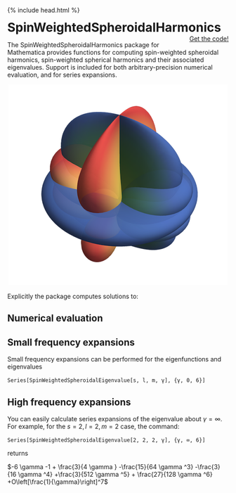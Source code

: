 {% include head.html %}

<p>
 <h1 style="display:inline">SpinWeightedSpheroidalHarmonics</h1> <span style="float:right;"><a href="{{ site.github.repository_url }}" class = "code_btn">Get the code!</a></span>
</p>

The SpinWeightedSpheroidalHarmonics package for Mathematica provides functions for computing
spin-weighted spheroidal harmonics, spin-weighted spherical harmonics and their associated eigenvalues.
Support is included for both arbitrary-precision numerical evaluation, and for series expansions.

<p align="center"><img  src="swsh.png" alt="S(s=-2, l=2, gamma=1.9)"/></p>

Explicitly the package computes solutions to:

## Numerical evaluation


## Small frequency expansions

Small frequency expansions can be performed for the eigenfunctions and eigenvalues


```
Series[SpinWeightedSpheroidalEigenvalue[s, l, m, γ], {γ, 0, 6}]
```

## High frequency expansions

You can easily calculate series expansions of the eigenvalue about $\gamma = \infty$. For example, for the $s=2,l=2,m=2$ case, the command:
```
Series[SpinWeightedSpheroidalEigenvalue[2, 2, 2, γ], {γ, ∞, 6}]
```
returns  

$-6 \gamma  -1 + \frac{3}{4 \gamma } -\frac{15}{64 \gamma ^3} -\frac{3}{16 \gamma ^4} +\frac{3}{512 \gamma ^5} + \frac{27}{128 \gamma ^6} +O\left[\frac{1}{\gamma}\right]^7$
